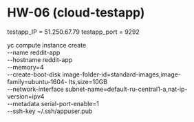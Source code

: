 # HW-06 (cloud-testapp)
testapp_IP = 51.250.67.79 testapp_port = 9292

yc compute instance create \
--name reddit-app \
--hostname reddit-app \
--memory=4 \
--create-boot-disk image-folder-id=standard-images,image-family=ubuntu-1604-
lts,size=10GB \
--network-interface subnet-name=default-ru-central1-a,nat-ip-version=ipv4 \
--metadata serial-port-enable=1 \
--ssh-key ~/.ssh/appuser.pub
